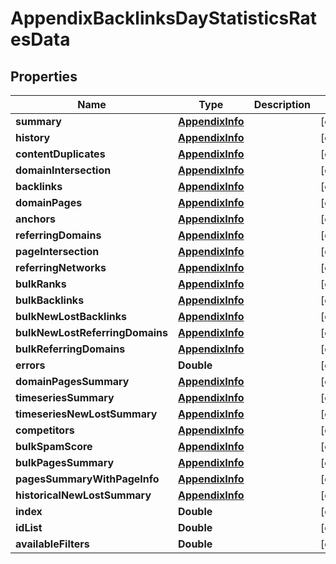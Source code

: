 

# AppendixBacklinksDayStatisticsRatesData


## Properties

| Name | Type | Description | Notes |
|------------ | ------------- | ------------- | -------------|
|**summary** | [**AppendixInfo**](AppendixInfo.md) |  |  [optional] |
|**history** | [**AppendixInfo**](AppendixInfo.md) |  |  [optional] |
|**contentDuplicates** | [**AppendixInfo**](AppendixInfo.md) |  |  [optional] |
|**domainIntersection** | [**AppendixInfo**](AppendixInfo.md) |  |  [optional] |
|**backlinks** | [**AppendixInfo**](AppendixInfo.md) |  |  [optional] |
|**domainPages** | [**AppendixInfo**](AppendixInfo.md) |  |  [optional] |
|**anchors** | [**AppendixInfo**](AppendixInfo.md) |  |  [optional] |
|**referringDomains** | [**AppendixInfo**](AppendixInfo.md) |  |  [optional] |
|**pageIntersection** | [**AppendixInfo**](AppendixInfo.md) |  |  [optional] |
|**referringNetworks** | [**AppendixInfo**](AppendixInfo.md) |  |  [optional] |
|**bulkRanks** | [**AppendixInfo**](AppendixInfo.md) |  |  [optional] |
|**bulkBacklinks** | [**AppendixInfo**](AppendixInfo.md) |  |  [optional] |
|**bulkNewLostBacklinks** | [**AppendixInfo**](AppendixInfo.md) |  |  [optional] |
|**bulkNewLostReferringDomains** | [**AppendixInfo**](AppendixInfo.md) |  |  [optional] |
|**bulkReferringDomains** | [**AppendixInfo**](AppendixInfo.md) |  |  [optional] |
|**errors** | **Double** |  |  [optional] |
|**domainPagesSummary** | [**AppendixInfo**](AppendixInfo.md) |  |  [optional] |
|**timeseriesSummary** | [**AppendixInfo**](AppendixInfo.md) |  |  [optional] |
|**timeseriesNewLostSummary** | [**AppendixInfo**](AppendixInfo.md) |  |  [optional] |
|**competitors** | [**AppendixInfo**](AppendixInfo.md) |  |  [optional] |
|**bulkSpamScore** | [**AppendixInfo**](AppendixInfo.md) |  |  [optional] |
|**bulkPagesSummary** | [**AppendixInfo**](AppendixInfo.md) |  |  [optional] |
|**pagesSummaryWithPageInfo** | [**AppendixInfo**](AppendixInfo.md) |  |  [optional] |
|**historicalNewLostSummary** | [**AppendixInfo**](AppendixInfo.md) |  |  [optional] |
|**index** | **Double** |  |  [optional] |
|**idList** | **Double** |  |  [optional] |
|**availableFilters** | **Double** |  |  [optional] |



